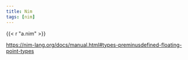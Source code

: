 ```yaml
---
title: Nim
tags: [nim]
---
```


{{< r "a.nim" >}}

<https://nim-lang.org/docs/manual.html#types-preminusdefined-floating-point-types>
